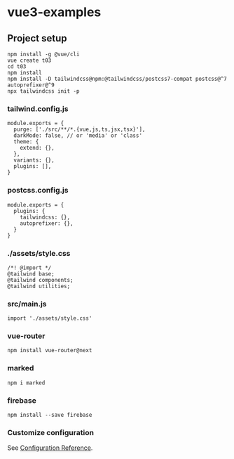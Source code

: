 # vue3-examples

## Project setup
```
npm install -g @vue/cli
vue create t03
cd t03
npm install
npm install -D tailwindcss@npm:@tailwindcss/postcss7-compat postcss@^7 autoprefixer@^9
npx tailwindcss init -p
```

### tailwind.config.js
```
module.exports = {
  purge: ['./src/**/*.{vue,js,ts,jsx,tsx}'],
  darkMode: false, // or 'media' or 'class'
  theme: {
    extend: {},
  },
  variants: {},
  plugins: [],
}
```

### postcss.config.js
```
module.exports = {
  plugins: {
    tailwindcss: {},
    autoprefixer: {},
  }
}
```

### ./assets/style.css
```
/*! @import */
@tailwind base;
@tailwind components;
@tailwind utilities;
```

### src/main.js
```
import './assets/style.css'
```

### vue-router
```
npm install vue-router@next
```

### marked
```
npm i marked
```

### firebase
```
npm install --save firebase
```

### Customize configuration
See [Configuration Reference](https://cli.vuejs.org/config/).
